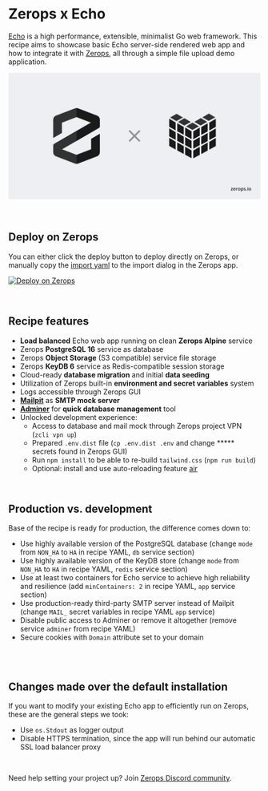 # Zerops x Echo

[Echo](https://echo.labstack.com/) is a high performance, extensible, minimalist Go web framework. This recipe aims to showcase basic Echo server-side rendered web app and how to integrate it with [Zerops](https://zerops.io), all through a simple file upload demo application.

![echo](https://github.com/zeropsio/recipe-shared-assets/blob/main/covers/svg/cover-echo.svg)

<br />

## Deploy on Zerops
You can either click the deploy button to deploy directly on Zerops, or manually copy the [import yaml](https://github.com/zeropsio/recipe-echo/blob/main/zerops-project-import.yml) to the import dialog in the Zerops app.

[![Deploy on Zerops](https://github.com/zeropsio/recipe-shared-assets/blob/main/deploy-button/green/deploy-button.svg)](https://app.zerops.io/recipe/echo)

<br/>

## Recipe features

- **Load balanced** Echo web app running on clean **Zerops Alpine** service
- Zerops **PostgreSQL 16** service as database
- Zerops **Object Storage** (S3 compatible) service file storage
- Zerops **KeyDB 6** service as Redis-compatible session storage
- Cloud-ready **database migration** and initial **data seeding**
- Utilization of Zerops built-in **environment and secret variables** system
- Logs accessible through Zerops GUI
- **[Mailpit](https://github.com/axllent/mailpit)** as **SMTP mock server**
- **[Adminer](https://www.adminer.org)** for **quick database management** tool
- Unlocked development experience:
    - Access to database and mail mock through Zerops project VPN (`zcli vpn up`)
    - Prepared `.env.dist` file (`cp .env.dist .env` and change ***** secrets found in Zerops GUI)
    - Run `npm install` to be able to re-build `tailwind.css` (`npm run build`)
    - Optional: install and use auto-reloading feature [air](https://github.com/air-verse/air)

<br/>

## Production vs. development

Base of the recipe is ready for production, the difference comes down to:

- Use highly available version of the PostgreSQL database (change `mode` from `NON_HA` to `HA` in recipe YAML, `db` service section)
- Use highly available version of the KeyDB store (change `mode` from `NON_HA` to `HA` in recipe YAML, `redis` service section)
- Use at least two containers for Echo service to achieve high reliability and resilience (add `minContainers: 2` in recipe YAML, `app` service section)
- Use production-ready third-party SMTP server instead of Mailpit (change `MAIL_` secret variables in recipe YAML `app` service)
- Disable public access to Adminer or remove it altogether (remove service `adminer` from recipe YAML)
- Secure cookies with `Domain` attribute set to your domain

<br/>
<br/>

## Changes made over the default installation

If you want to modify your existing Echo app to efficiently run on Zerops, these are the general steps we took:

- Use `os.Stdout` as logger output
- Disable HTTPS termination, since the app will run behind our automatic SSL load balancer proxy 

<br/>

Need help setting your project up? Join [Zerops Discord community](https://discord.com/invite/WDvCZ54).
